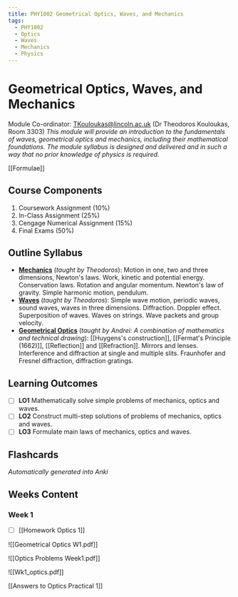 ```yaml
---
title: PHY1002 Geometrical Optics, Waves, and Mechanics
tags:
  - PHY1002
  - Optics
  - Waves
  - Mechanics
  - Physics
---
```

# Geometrical Optics, Waves, and Mechanics
Module Co-ordinator: TKouloukas@lincoln.ac.uk (Dr Theodoros Kouloukas, Room 3303)
*This module will provide an introduction to the fundamentals of waves, geometrical optics and mechanics, including their mathematical foundations. The module syllabus is designed and delivered and in such a way that no prior knowledge of physics is required.*

[[Formulae]]
## Course Components
1. Coursework Assignment (10%)
2. In-Class Assignment (25%)
3. Cengage Numerical Assignment (15%)
4. Final Exams (50%)
## Outline Syllabus
- **[Mechanics](History%20of%20Mechanics.md)** (*taught by Theodoros*): Motion in one, two and three dimensions, Newton's laws. Work, kinetic and potential energy. Conservation laws. Rotation and angular momentum. Newton's law of gravity. Simple harmonic motion, pendulum.
- **[Waves](History%20of%20Waves.md)** (*taught by Theodoros*): Simple wave motion, periodic waves, sound waves, waves in three dimensions. Diffraction. Doppler effect. Superposition of waves. Waves on strings. Wave packets and group velocity.
- **[Geometrical Optics](History%20of%20Geometrical%20Optics.md)** (*taught by Andrei: A combination of mathematics and technical drawing*): [[Huygens's construction]], [[Fermat's Principle (1662)]], [[Reflection]] and [[Refraction]]. Mirrors and lenses. Interference and diffraction at single and multiple slits. Fraunhofer and Fresnel diffraction, diffraction gratings.
## Learning Outcomes
- [ ] **LO1** Mathematically solve simple problems of mechanics, optics and waves.
- [ ] **LO2** Construct multi-step solutions of problems of mechanics, optics and waves.
- [ ] **LO3** Formulate main laws of mechanics, optics and waves.
## Flashcards
*Automatically generated into Anki*
## Weeks Content
### Week 1
 - [ ] [[Homework Optics 1]]

![[Geometrical Optics W1.pdf]]

![[Optics Problems Week1.pdf]]

![[Wk1_optics.pdf]]

[[Answers to Optics Practical 1]]
